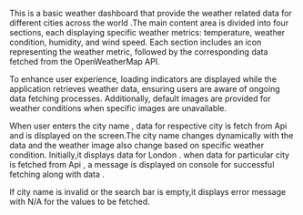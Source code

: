 
This is a basic weather dashboard  that provide the weather related data for different cities across the world .The main content area is divided into four sections, each displaying specific weather metrics: temperature, weather condition, humidity, and wind speed. Each section includes an icon representing the weather metric, followed by the corresponding data fetched from the OpenWeatherMap API.

To enhance user experience, loading indicators are displayed while the application retrieves weather data, ensuring users are aware of ongoing data fetching processes. Additionally, default images are provided for weather conditions when specific images are unavailable.

When user enters the city name , data for respective city is fetch from Api  and is displayed on the screen.The city name changes dynamically with the data and the weather image also   change based on specific weather condition. Initially,it displays data for London . when data for particular city is fetched from Api , a message is displayed  on console for successful fetching  along with  data .

If city name is invalid or the search bar is empty,it displays error message with N/A for the values to be fetched.
